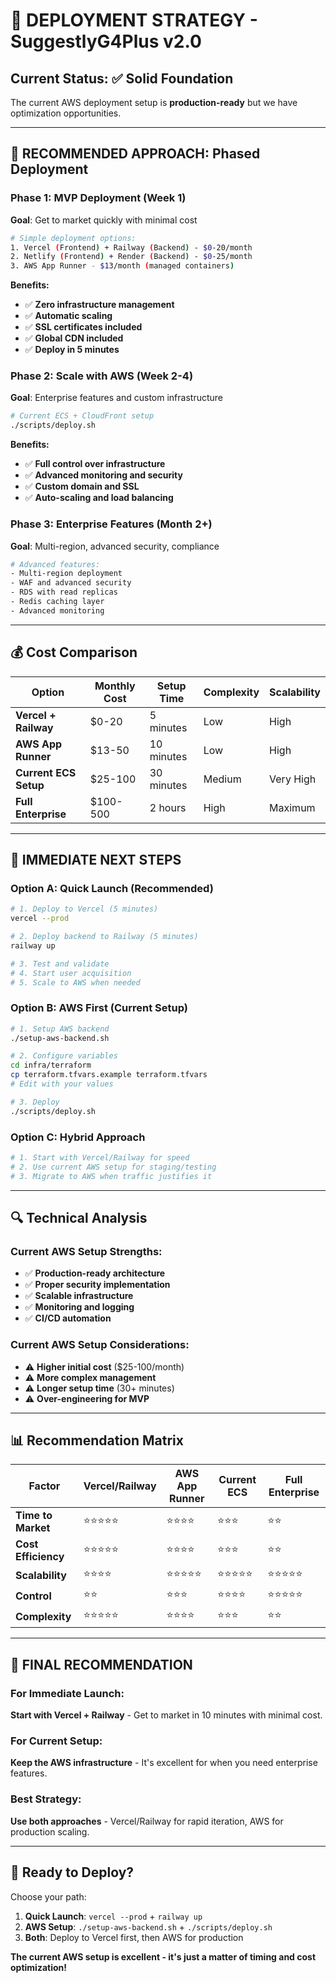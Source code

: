 # 🎯 DEPLOYMENT STRATEGY - SuggestlyG4Plus v2.0

## **Current Status: ✅ Solid Foundation**

The current AWS deployment setup is **production-ready** but we have optimization opportunities.

---

## **🚀 RECOMMENDED APPROACH: Phased Deployment**

### **Phase 1: MVP Deployment (Week 1)**
**Goal**: Get to market quickly with minimal cost

```bash
# Simple deployment options:
1. Vercel (Frontend) + Railway (Backend) - $0-20/month
2. Netlify (Frontend) + Render (Backend) - $0-25/month  
3. AWS App Runner - $13/month (managed containers)
```

**Benefits:**
- ✅ **Zero infrastructure management**
- ✅ **Automatic scaling**
- ✅ **SSL certificates included**
- ✅ **Global CDN included**
- ✅ **Deploy in 5 minutes**

### **Phase 2: Scale with AWS (Week 2-4)**
**Goal**: Enterprise features and custom infrastructure

```bash
# Current ECS + CloudFront setup
./scripts/deploy.sh
```

**Benefits:**
- ✅ **Full control over infrastructure**
- ✅ **Advanced monitoring and security**
- ✅ **Custom domain and SSL**
- ✅ **Auto-scaling and load balancing**

### **Phase 3: Enterprise Features (Month 2+)**
**Goal**: Multi-region, advanced security, compliance

```bash
# Advanced features:
- Multi-region deployment
- WAF and advanced security
- RDS with read replicas
- Redis caching layer
- Advanced monitoring
```

---

## **💰 Cost Comparison**

| **Option** | **Monthly Cost** | **Setup Time** | **Complexity** | **Scalability** |
|------------|------------------|----------------|----------------|-----------------|
| **Vercel + Railway** | $0-20 | 5 minutes | Low | High |
| **AWS App Runner** | $13-50 | 10 minutes | Low | High |
| **Current ECS Setup** | $25-100 | 30 minutes | Medium | Very High |
| **Full Enterprise** | $100-500 | 2 hours | High | Maximum |

---

## **🎯 IMMEDIATE NEXT STEPS**

### **Option A: Quick Launch (Recommended)**
```bash
# 1. Deploy to Vercel (5 minutes)
vercel --prod

# 2. Deploy backend to Railway (5 minutes)  
railway up

# 3. Test and validate
# 4. Start user acquisition
# 5. Scale to AWS when needed
```

### **Option B: AWS First (Current Setup)**
```bash
# 1. Setup AWS backend
./setup-aws-backend.sh

# 2. Configure variables
cd infra/terraform
cp terraform.tfvars.example terraform.tfvars
# Edit with your values

# 3. Deploy
./scripts/deploy.sh
```

### **Option C: Hybrid Approach**
```bash
# 1. Start with Vercel/Railway for speed
# 2. Use current AWS setup for staging/testing
# 3. Migrate to AWS when traffic justifies it
```

---

## **🔍 Technical Analysis**

### **Current AWS Setup Strengths:**
- ✅ **Production-ready architecture**
- ✅ **Proper security implementation**
- ✅ **Scalable infrastructure**
- ✅ **Monitoring and logging**
- ✅ **CI/CD automation**

### **Current AWS Setup Considerations:**
- ⚠️ **Higher initial cost** ($25-100/month)
- ⚠️ **More complex management**
- ⚠️ **Longer setup time** (30+ minutes)
- ⚠️ **Over-engineering for MVP**

---

## **📊 Recommendation Matrix**

| **Factor** | **Vercel/Railway** | **AWS App Runner** | **Current ECS** | **Full Enterprise** |
|------------|-------------------|-------------------|-----------------|-------------------|
| **Time to Market** | ⭐⭐⭐⭐⭐ | ⭐⭐⭐⭐ | ⭐⭐⭐ | ⭐⭐ |
| **Cost Efficiency** | ⭐⭐⭐⭐⭐ | ⭐⭐⭐⭐ | ⭐⭐⭐ | ⭐⭐ |
| **Scalability** | ⭐⭐⭐⭐ | ⭐⭐⭐⭐⭐ | ⭐⭐⭐⭐⭐ | ⭐⭐⭐⭐⭐ |
| **Control** | ⭐⭐ | ⭐⭐⭐ | ⭐⭐⭐⭐ | ⭐⭐⭐⭐⭐ |
| **Complexity** | ⭐⭐⭐⭐⭐ | ⭐⭐⭐⭐ | ⭐⭐⭐ | ⭐⭐ |

---

## **🎯 FINAL RECOMMENDATION**

### **For Immediate Launch:**
**Start with Vercel + Railway** - Get to market in 10 minutes with minimal cost.

### **For Current Setup:**
**Keep the AWS infrastructure** - It's excellent for when you need enterprise features.

### **Best Strategy:**
**Use both approaches** - Vercel/Railway for rapid iteration, AWS for production scaling.

---

## **🚀 Ready to Deploy?**

Choose your path:

1. **Quick Launch**: `vercel --prod` + `railway up`
2. **AWS Setup**: `./setup-aws-backend.sh` + `./scripts/deploy.sh`
3. **Both**: Deploy to Vercel first, then AWS for production

**The current AWS setup is excellent - it's just a matter of timing and cost optimization!**


